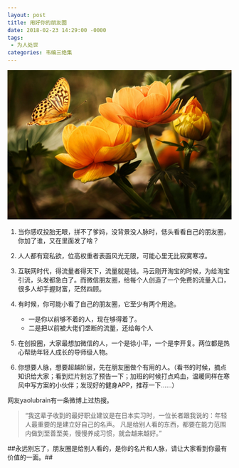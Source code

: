 ```yaml
---
layout: post
title: 用好你的朋友圈
date: 2018-02-23 14:29:00 -0000
tags:
 - 为人处世 
categories: 韦编三绝集
---
```

![01](/assets/images/2018-02-23-reading01/01.jpeg)

1. 当你感叹投胎无眼，拼不了爹妈，没背景没人脉时，低头看看自己的朋友圈，你加了谁，又在里面发了啥？

2. 人人都有窥私欲，位高权重者表面风光无限，可能心里无比寂寞寒凉。

3. 互联网时代，得流量者得天下，流量就是钱。马云刚开淘宝的时候，为给淘宝引流，头发都急白了。而微信朋友圈，给每个人创造了一个免费的流量入口，很多人却手握财富，茫然四顾。

4. 有时候，你可能小看了自己的朋友圈，它至少有两个用途。
	- 一是你以前够不着的人，现在够得着了。
	- 二是把以前被大佬们垄断的流量，还给每个人

5. 在创投圈，大家最想加微信的人，一个是徐小平，一个是李开复。两位都是热心帮助年轻人成长的导师级人物。

6. 你想要人脉，想要超越阶层，先在朋友圈做个有用的人。（看书的时候，摘点知识给大家；看到烂片别忘了预告一下；加班的时候打点鸡血，温暖同样在寒风中写方案的小伙伴；发现好的健身APP，推荐一下……）

网友yaolubrain有一条微博上过热搜。

> “我这辈子收到的最好职业建议是在日本实习时，一位长者跟我说的：年轻人最重要的是建立好自己的名声。
> 凡是给别人看的东西，都要在能力范围内做到至善至美，慢慢养成习惯，就会越来越好。”


##永远别忘了，朋友圈是给别人看的，是你的名片和人脉，请让大家看到你最有价值的一面。##

